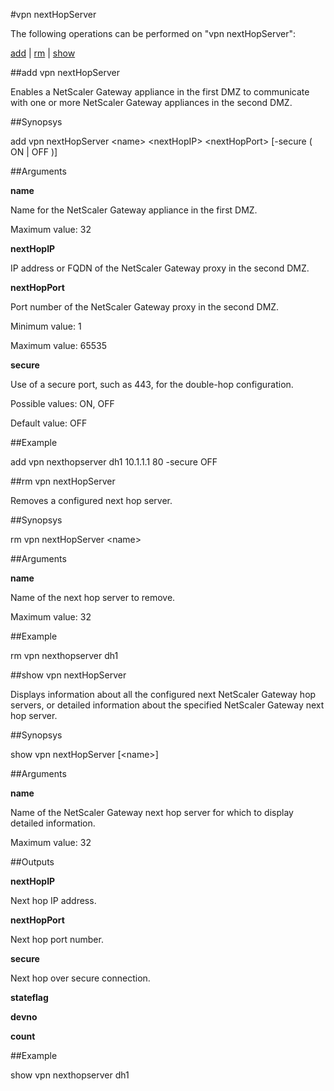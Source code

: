 #vpn nextHopServer

The following operations can be performed on "vpn nextHopServer":


[add](#add-vpn-nexthopserver) | [rm](#rm-vpn-nexthopserver) | [show](#show-vpn-nexthopserver)

##add vpn nextHopServer

Enables a NetScaler Gateway appliance in the first DMZ to communicate with one or more NetScaler Gateway appliances in the second DMZ.


##Synopsys

add vpn nextHopServer &lt;name> &lt;nextHopIP> &lt;nextHopPort> [-secure ( ON | OFF )]


##Arguments

<b>name</b>
Name for the NetScaler Gateway appliance in the first DMZ.
Maximum value: 32

<b>nextHopIP</b>
IP address or FQDN of the NetScaler Gateway proxy in the second DMZ.

<b>nextHopPort</b>
Port number of the NetScaler Gateway proxy in the second DMZ.
Minimum value: 1
Maximum value: 65535

<b>secure</b>
Use of a secure port, such as 443, for the double-hop configuration.
Possible values: ON, OFF
Default value: OFF



##Example

add vpn nexthopserver dh1 10.1.1.1 80 -secure OFF

##rm vpn nextHopServer

Removes a configured next hop server.


##Synopsys

rm vpn nextHopServer &lt;name>


##Arguments

<b>name</b>
Name of the next hop server to remove.
Maximum value: 32



##Example

rm vpn nexthopserver dh1

##show vpn nextHopServer

Displays information about all the configured next NetScaler Gateway hop servers, or detailed information about the specified NetScaler Gateway next hop server.


##Synopsys

show vpn nextHopServer [&lt;name>]


##Arguments

<b>name</b>
Name of the NetScaler Gateway next hop server for which to display detailed information.
Maximum value: 32



##Outputs

<b>nextHopIP</b>
Next hop IP address.

<b>nextHopPort</b>
Next hop port number.

<b>secure</b>
Next hop over secure connection.

<b>stateflag</b>

<b>devno</b>

<b>count</b>



##Example

show vpn nexthopserver dh1

